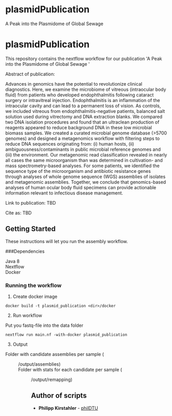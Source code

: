 # plasmidPublication
A Peak into the Plasmidome of Global Sewage

# plasmidPublication

This repository contains the nextflow workflow for our publication 'A Peak into the Plasmidome of Global Sewage '

Abstract of publication:

Advances in genomics have the potential to revolutionize clinical diagnostics. Here, we examine the microbiome of vitreous (intraocular body fluid) from patients who developed endophthalmitis following cataract surgery or intravitreal injection. Endophthalmitis is an inflammation of the intraocular cavity and can lead to a permanent loss of vision. As controls, we included vitreous from endophthalmitis-negative patients, balanced salt solution used during vitrectomy and DNA extraction blanks. We compared two DNA isolation procedures and found that an ultraclean production of reagents appeared to reduce background DNA in these low microbial biomass samples. We created a curated microbial genome database (>5700 genomes) and designed a metagenomics workflow with filtering steps to reduce DNA sequences originating from: (i) human hosts, (ii) ambiguousness/contaminants in public microbial reference genomes and (iii) the environment. Our metagenomic read classification revealed in nearly all cases the same microorganism than was determined in cultivation- and mass spectrometry-based analyses. For some patients, we identified the sequence type of the microorganism and antibiotic resistance genes through analyses of whole genome sequence (WGS) assemblies of isolates and metagenomic assemblies. Together, we conclude that genomics-based analyses of human ocular body fluid specimens can provide actionable information relevant to infectious disease management.

Link to publication: 
TBD

Cite as: 
TBD


## Getting Started

These instructions will let you run the assembly workflow.

###Dependencies

Java 8 <br/>
Nextflow <br/>
Docker <br/>

### Running the workflow

1. Create docker image

  ```
  docker build -t plasmid_publication <dir>/docker
  ```

2. Run workflow
 
  Put you fastq-file into the data folder
 
  ```
  nextflow run main.nf -with-docker plasmid_publication
  ```
  
3. Output

  Folder with candidate assemblies per sample (<dir>/output/assemblies) <br/>
  Folder with stats for each candidate per sample (<dir>/output/remapping)

## Author of scripts

* **Philipp Kirstahler** - [philDTU](https://github.com/philDTU)
